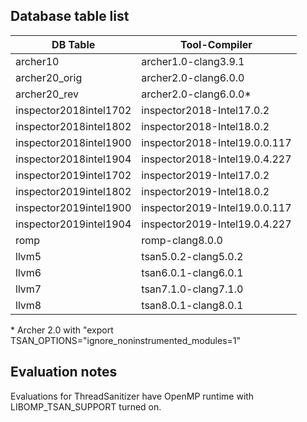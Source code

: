 ## Database table list

|DB Table                    | Tool-Compiler                 |
|--------------------------- | ----------------------------- |
|archer10                    | archer1.0-clang3.9.1          |
|archer20_orig               | archer2.0-clang6.0.0          |
|archer20_rev                | archer2.0-clang6.0.0*         |
|inspector2018intel1702      | inspector2018-Intel17.0.2     |
|inspector2018intel1802      | inspector2018-Intel18.0.2     |
|inspector2018intel1900      | inspector2018-Intel19.0.0.117 |
|inspector2018intel1904      | inspector2018-Intel19.0.4.227 |
|inspector2019intel1702      | inspector2019-Intel17.0.2     |
|inspector2019intel1802      | inspector2019-Intel18.0.2     |
|inspector2019intel1900      | inspector2019-Intel19.0.0.117 |
|inspector2019intel1904      | inspector2019-Intel19.0.4.227 |
|romp                        | romp-clang8.0.0               |
|llvm5                       | tsan5.0.2-clang5.0.2          |
|llvm6                       | tsan6.0.1-clang6.0.1          |
|llvm7                       | tsan7.1.0-clang7.1.0          |
|llvm8                       | tsan8.0.1-clang8.0.1          |

\* Archer 2.0 with "export TSAN_OPTIONS="ignore_noninstrumented_modules=1" 


## Evaluation notes
Evaluations for ThreadSanitizer have OpenMP runtime with LIBOMP_TSAN_SUPPORT turned on.
